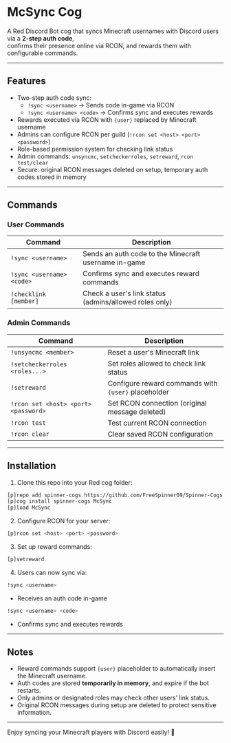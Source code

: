 # McSync Cog

A Red Discord Bot cog that syncs Minecraft usernames with Discord users via a **2-step auth code**,  
confirms their presence online via RCON, and rewards them with configurable commands.

---

## Features

- Two-step auth code sync:
  - `!sync <username>` → Sends code in-game via RCON
  - `!sync <username> <code>` → Confirms sync and executes rewards
- Rewards executed via RCON with `{user}` replaced by Minecraft username
- Admins can configure RCON per guild (`!rcon set <host> <port> <password>`)
- Role-based permission system for checking link status
- Admin commands: `unsyncmc`, `setcheckerroles`, `setreward`, `rcon test/clear`
- Secure: original RCON messages deleted on setup, temporary auth codes stored in memory

---

## Commands

### User Commands

| Command | Description |
|---------|-------------|
| `!sync <username>` | Sends an auth code to the Minecraft username in-game |
| `!sync <username> <code>` | Confirms sync and executes reward commands |
| `!checklink [member]` | Check a user's link status (admins/allowed roles only) |

### Admin Commands

| Command | Description |
|---------|-------------|
| `!unsyncmc <member>` | Reset a user's Minecraft link |
| `!setcheckerroles <roles...>` | Set roles allowed to check link status |
| `!setreward` | Configure reward commands with `{user}` placeholder |
| `!rcon set <host> <port> <password>` | Set RCON connection (original message deleted) |
| `!rcon test` | Test current RCON connection |
| `!rcon clear` | Clear saved RCON configuration |

---

## Installation

1. Clone this repo into your Red cog folder:

```bash
[p]repo add spinner-cogs https://github.com/FreeSpinner09/Spinner-Cogs main
[p]cog install spinner-cogs McSync
[p]load McSync
```

2. Configure RCON for your server:

```bash
[p]rcon set <host> <port> <password>
```

3. Set up reward commands:

```bash
[p]setreward
```

4. Users can now sync via:

```bash
!sync <username>
```

- Receives an auth code in-game  
```bash
!sync <username> <code>
```
- Confirms sync and executes rewards

---

## Notes

- Reward commands support `{user}` placeholder to automatically insert the Minecraft username.
- Auth codes are stored **temporarily in memory**, and expire if the bot restarts.
- Only admins or designated roles may check other users' link status.
- Original RCON messages during setup are deleted to protect sensitive information.

---

Enjoy syncing your Minecraft players with Discord easily! 🎉

